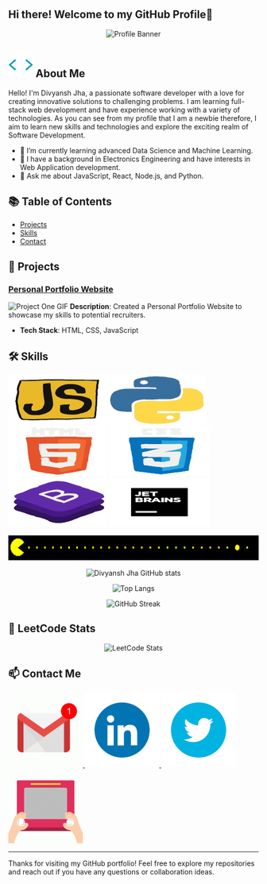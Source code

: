 ## Hi there! Welcome to my GitHub Profile👋
<!-- <img src="https://github.com/Divyansh-Jha/Divyansh-Jha/blob/main/images/Divyansh.png?raw=true" alt="Profile Banner" width="300" height="300"> -->                      
<div align="center">
<img src="https://github.com/Divyansh-Jha/Divyansh-Jha/blob/main/images/Action%20Packed%20GIF.gif?raw=true" alt="Profile Banner" width="300" height="300">
</div>

## <img src="https://github.com/Divyansh-Jha/Divyansh-Jha/blob/main/images/Skills%20GIF.gif?raw=true" alt="Skills GIF" width="50" height="50"> About Me

Hello! I'm Divyansh Jha, a passionate software developer with a love for creating innovative solutions to challenging problems. I am learning full-stack web development and have experience working with a variety of technologies. As you can see from my profile that I am a newbie therefore, I aim to learn new skills and technologies and explore the exciting realm of Software Development.

- 🌱 I’m currently learning advanced Data Science and Machine Learning.
- 🔭 I have a background in Electronics Engineering and have interests in Web Application development.
- 💬 Ask me about JavaScript, React, Node.js, and Python.

## 📚 Table of Contents

- [Projects](#-projects)
- [Skills](#-skills)
- [Contact](#-contact)

## 🚀 Projects

### [Personal Portfolio Website](https://jha-divyansh.netlify.app/)
![Project One GIF](https://github.com/username/repositoryname/blob/main/assets/project1.gif)
**Description**: Created a Personal Portfolio Website to showcase my skills to potential recruiters.
- **Tech Stack**: HTML, CSS, JavaScript


## 🛠 Skills

<img src="https://github.com/Divyansh-Jha/Divyansh-Jha/blob/main/images/JavaScript%20GIF.gif?raw=true" alt="JavaScript GIF" width="200" height="100"><img src="https://github.com/Divyansh-Jha/Divyansh-Jha/blob/main/images/Python%20GIF.gif?raw=true" alt="Python GIF" width="200" height="100">
<img src="https://github.com/Divyansh-Jha/Divyansh-Jha/blob/main/images/HTML%20GIF.gif?raw=true" alt="HTML GIF" width="200" height="100">
<img src="https://github.com/Divyansh-Jha/Divyansh-Jha/blob/main/images/CSS%20GIF.gif?raw=true" alt="CSS GIF" width="200" height="100">
<img src="https://github.com/Divyansh-Jha/Divyansh-Jha/blob/main/images/Bootstrap%20GIF.gif?raw=true" alt="Bootstrap GIF" width="200" height="100">
<img src="https://github.com/Divyansh-Jha/Divyansh-Jha/blob/main/images/JetBrains%20GIF.gif?raw=trueg" alt="PyCharm GIF" width="200" height="100">


<img src="https://github.com/Divyansh-Jha/Divyansh-Jha/blob/main/images/pacman.gif?raw=true" alt="Pacman GIF" width="1000" height="50">

<div align="center">
  
![Divyansh Jha GitHub stats](https://github-readme-stats.vercel.app/api?username=Divyansh-Jha&show_icons=true&theme=radical&include_all_commits=true&count_private=true&custom_title=Total%20Contributions&hide_rank=true)

![Top Langs](https://github-readme-stats.vercel.app/api/top-langs/?username=Divyansh-Jha&layout=compact&theme=radical&custom_title=Most%20Used%20Languages)

![GitHub Streak](https://github-readme-streak-stats.herokuapp.com/?user=Divyansh-Jha&theme=radical&custom_title=GitHub%20Streak)
</div>


## 🚀 LeetCode Stats

<!--[![LeetCode stats](https://leetcode-stats-six.vercel.app/?username=Divyansh_Jha)](https://github.com/KnlnKS/leetcode-stats)-->
<div align="center">

  ![LeetCode Stats](https://leetcode.card.workers.dev/Divyansh_Jha?theme=auto&font=baloo&extension=null)

  </div>


## 📫 Contact Me

<a href="mailto:djhadjha188@gmail.com">
  <img src="https://github.com/Divyansh-Jha/Divyansh-Jha/blob/main/images/gmail.gif?raw=true" alt="Gmail GIF" width="150" height="150">
</a>

<a href="https://www.linkedin.com/in/divyansh-jha-85948a289/">
  <img src="https://github.com/Divyansh-Jha/Divyansh-Jha/blob/main/images/LinkedIn%20GIF.gif?raw=true" alt="LinkedIn GIF" width="150" height="150">
</a>

<a href="https://twitter.com/itsdivyansh_jha">
  <img src="https://github.com/Divyansh-Jha/Divyansh-Jha/blob/main/images/Twitter%20GIF.gif?raw=true" alt="Twitter GIF" width="150" height="150">
</a>

<a href="https://jha-divyansh.netlify.app/">
  <img src="https://github.com/Divyansh-Jha/Divyansh-Jha/blob/main/images/website.gif?raw=true" alt="Website GIF" width="150" height="150">
</a>


---

Thanks for visiting my GitHub portfolio! Feel free to explore my repositories and reach out if you have any questions or collaboration ideas.

<!--
**Divyansh-Jha/Divyansh-Jha** is a ✨ _special_ ✨ repository because its `README.md` (this file) appears on your GitHub profile.

Here are some ideas to get you started:

- 🔭 I’m currently working on ...
- 🌱 I’m currently learning ...
- 👯 I’m looking to collaborate on ...
- 🤔 I’m looking for help with ...
- 💬 Ask me about ...
- 📫 How to reach me: ...
- 😄 Pronouns: ...
- ⚡ Fun fact: ...
-->

